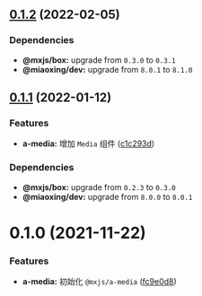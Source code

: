 ## [0.1.2](https://github.com/miaoxing/mxjs-a-media/compare/v0.1.1...v0.1.2) (2022-02-05)





### Dependencies

* **@mxjs/box:** upgrade from `0.3.0` to `0.3.1`
* **@miaoxing/dev:** upgrade from `8.0.1` to `8.1.0`

## [0.1.1](https://github.com/miaoxing/mxjs-a-media/compare/v0.1.0...v0.1.1) (2022-01-12)


### Features

* **a-media:** 增加 `Media` 组件 ([c1c293d](https://github.com/miaoxing/mxjs-a-media/commit/c1c293d674733df30ac3c42da8d0254c3c075926))





### Dependencies

* **@mxjs/box:** upgrade from `0.2.3` to `0.3.0`
* **@miaoxing/dev:** upgrade from `8.0.0` to `8.0.1`

# 0.1.0 (2021-11-22)


### Features

* **a-media:** 初始化 `@mxjs/a-media` ([fc9e0d8](https://github.com/miaoxing/mxjs-a-media/commit/fc9e0d80552ad67f1b8180477f3d835a6115d613))
